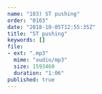 ```yaml
---
name: "103) ST pushing"
order: "0103"
date: "2018-10-05T12:55:35Z"
title: "ST pushing"
keywords: []
file:
- ext: ".mp3"
  mime: "audio/mp3"
  size: 1593460
  duration: "1:06"
published: true
---
```

